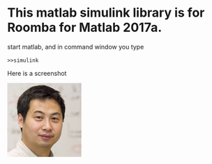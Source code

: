 # This matlab simulink library is for Roomba for Matlab 2017a.

start matlab, and in command window you type

```
>>simulink
```

Here is a screenshot


![Alt text](https://github.com/lbaitemple/matlabRoomba/blob/master/pictures/bai.jpg "screen shot")

